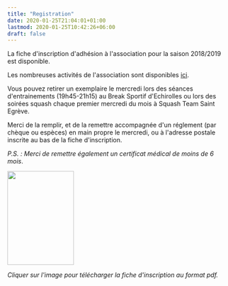 ```yaml
---
title: "Registration"
date: 2020-01-25T21:04:01+01:00
lastmod: 2020-01-25T10:42:26+06:00
draft: false
---
```


<p>La fiche d'inscription d'adhésion à l'association pour la saison 2018/2019 est disponible.</p>

<!--more-->

<p>Les nombreuses activités de l'association sont disponibles&nbsp;<a href="/content/association-gsquash-20182019">ici</a>.</p>

<p>Vous pouvez retirer un exemplaire le mercredi lors des séances d'entrainements (19h45-21h15) au Break Sportif d'Echirolles ou lors des soirées squash chaque premier mercredi du mois à Squash Team Saint Egrève.</p>

<p>Merci de la remplir, et de la remettre accompagnée d'un réglement (par chèque ou espèces) en main propre le mercredi, ou à l'adresse postale inscrite au bas de la fiche d'inscription.</p>

<p><em>P.S. :</em>&nbsp;<em>Merci de remettre également un certificat médical de moins de 6 mois</em>.</p>

<p><a href="/sites/default/files//media/2018-2019/G.Squash%20-%20Fiche%20inscription%202018-2019.pdf" onclick="window.open(this.href, '', 'resizable=no,status=no,location=no,toolbar=no,menubar=no,fullscreen=no,scrollbars=no,dependent=no'); return false;"><img alt="" height="212" src="/sites/default/files//media/2018-2019/G.Squash%20-%20Fiche%20inscription%202018-2019%20web.png" width="150" /></a></p>

<p><em>Cliquer sur l'image pour télécharger la fiche d'inscription au format pdf.</em></p>


